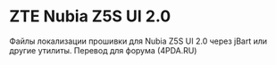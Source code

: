 ZTE Nubia Z5S UI 2.0
===================
Файлы локализации прошивки для Nubia Z5S UI 2.0 через jBart или другие утилиты. Перевод для форума (4PDA.RU)